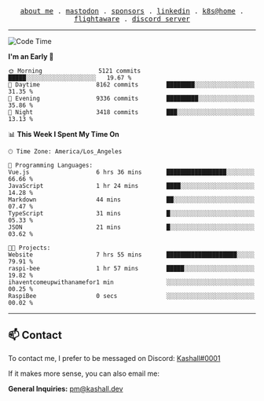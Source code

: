 <p align="center">
  <samp>
    <a href="https://jordanjones.org/">about me</a> .
    <a rel="me" href="https://mastodon.social/@kashall">mastodon</a> .
    <a href="https://github.com/sponsors/kashalls">sponsors</a> .
    <a href="https://linkedin.com/in/jordpjones">linkedin</a> .
    <a href="https://github.com/kashalls/home-cluster">k8s@home</a> .
    <a href="https://flightaware.com/adsb/stats/user/kashalls">flightaware</a> .
    <a href="https://discord.gg/ctgrp8k">discord server</a>
  </samp>
</p>

---

<!--START_SECTION:waka-->
![Code Time](http://img.shields.io/badge/Code%20Time-1%2C362%20hrs%2013%20mins-blue)

**I'm an Early 🐤** 

```text
🌞 Morning                5121 commits        █████░░░░░░░░░░░░░░░░░░░░   19.67 % 
🌆 Daytime                8162 commits        ████████░░░░░░░░░░░░░░░░░   31.35 % 
🌃 Evening                9336 commits        █████████░░░░░░░░░░░░░░░░   35.86 % 
🌙 Night                  3418 commits        ███░░░░░░░░░░░░░░░░░░░░░░   13.13 % 
```


📊 **This Week I Spent My Time On** 

```text
🕑︎ Time Zone: America/Los_Angeles

💬 Programming Languages: 
Vue.js                   6 hrs 36 mins       █████████████████░░░░░░░░   66.66 % 
JavaScript               1 hr 24 mins        ████░░░░░░░░░░░░░░░░░░░░░   14.28 % 
Markdown                 44 mins             ██░░░░░░░░░░░░░░░░░░░░░░░   07.47 % 
TypeScript               31 mins             █░░░░░░░░░░░░░░░░░░░░░░░░   05.33 % 
JSON                     21 mins             █░░░░░░░░░░░░░░░░░░░░░░░░   03.62 % 

🐱‍💻 Projects: 
Website                  7 hrs 55 mins       ████████████████████░░░░░   79.91 % 
raspi-bee                1 hr 57 mins        █████░░░░░░░░░░░░░░░░░░░░   19.82 % 
ihaventcomeupwithanamefor1 min               ░░░░░░░░░░░░░░░░░░░░░░░░░   00.25 % 
RaspiBee                 0 secs              ░░░░░░░░░░░░░░░░░░░░░░░░░   00.02 % 
```


<!--END_SECTION:waka-->

---

## 📫 Contact

To contact me, I prefer to be messaged on Discord:  [Kashall#0001](https://discord.com/users/201077739589992448)

If it makes more sense, you can also email me:

**General Inquiries:** pm@kashall.dev  
